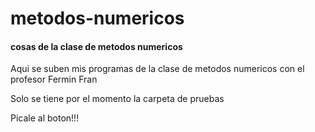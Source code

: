 # metodos-numericos
<h4>cosas de la clase de metodos numericos</h4>

<p>Aqui se suben mis programas de la clase de metodos numericos con el profesor Fermin Fran</p>

<p>Solo se tiene por el momento la carpeta de pruebas</p>

<a>Picale al boton!!!</a>

